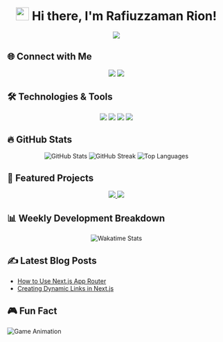 <h1 align="center">
  <img src="https://media.giphy.com/media/hvRJCLFzcasrR4ia7z/giphy.gif" width="30px">
  Hi there, I'm Rafiuzzaman Rion!
</h1>

<p align="center">
  <img src="https://readme-typing-svg.herokuapp.com?font=Roboto&color=%2336BCF7&size=25&center=true&vCenter=true&lines=MERN+Stack+Developer;Full-Stack+Web+Enthusiast;Always+Learning+New+Things!" />
</p>

## 🌐 Connect with Me
<p align="center">
  <a href="https://linkedin.com/in/rafiuzzaman-rion"><img src="https://img.shields.io/badge/-LinkedIn-blue?style=flat-square&logo=linkedin" /></a>
  <a href="https://www.youtube.com/channel/your-channel"><img src="https://img.shields.io/badge/-YouTube-red?style=flat-square&logo=youtube" /></a>
</p>

## 🛠️ Technologies & Tools
<p align="center">
  <img src="https://img.shields.io/badge/JavaScript-black?style=flat-square&logo=javascript&logoColor=F7DF1E" />
  <img src="https://img.shields.io/badge/React-black?style=flat-square&logo=react&logoColor=61DAFB" />
  <img src="https://img.shields.io/badge/Node.js-black?style=flat-square&logo=node.js&logoColor=339933" />
  <img src="https://img.shields.io/badge/MongoDB-black?style=flat-square&logo=mongodb&logoColor=47A248" />
</p>

## 🔥 GitHub Stats
<p align="center">
  <img src="https://github-readme-stats.vercel.app/api?username=RafiuzzamanRion&show_icons=true&theme=radical&count_private=true" alt="GitHub Stats" />
  <img src="https://github-readme-streak-stats.herokuapp.com/?user=RafiuzzamanRion&theme=radical" alt="GitHub Streak" />
  <img src="https://github-readme-stats.vercel.app/api/top-langs/?username=RafiuzzamanRion&layout=compact&theme=radical" alt="Top Languages" />
</p>

## 📌 Featured Projects
<p align="center">
  <a href="https://github.com/RafiuzzamanRion/your-project">
    <img src="https://github-readme-stats.vercel.app/api/pin/?username=RafiuzzamanRion&repo=your-project&theme=radical" />
  </a>
  <a href="https://github.com/RafiuzzamanRion/another-project">
    <img src="https://github-readme-stats.vercel.app/api/pin/?username=RafiuzzamanRion&repo=another-project&theme=radical" />
  </a>
</p>

## 📊 Weekly Development Breakdown
<!-- Wakatime Stats -->
<p align="center">
  <img src="https://github-readme-stats.vercel.app/api/wakatime?username=RafiuzzamanRion&theme=radical" alt="Wakatime Stats" />
</p>

## ✍️ Latest Blog Posts
<!-- BLOG-POST-LIST:START -->
- [How to Use Next.js App Router](https://yourblog.com/post1)
- [Creating Dynamic Links in Next.js](https://yourblog.com/post2)
<!-- BLOG-POST-LIST:END -->

## 🎮 Fun Fact
![Game Animation](https://media.giphy.com/media/13HgwGsXF0aiGY/giphy.gif)
